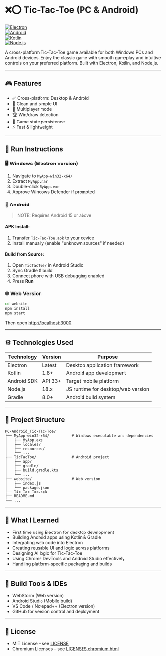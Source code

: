 
# ❌⭕ Tic-Tac-Toe (PC & Android)

[![Electron](https://img.shields.io/badge/Electron-47848F?style=flat&logo=electron&logoColor=white)](https://www.electronjs.org/)  
[![Android](https://img.shields.io/badge/Android-3DDC84?style=flat&logo=android&logoColor=white)](https://developer.android.com/)  
[![Kotlin](https://img.shields.io/badge/Kotlin-7F52FF?style=flat&logo=kotlin&logoColor=white)](https://kotlinlang.org/)  
[![Node.js](https://img.shields.io/badge/Node.js-339933?style=flat&logo=nodedotjs&logoColor=white)](https://nodejs.org/)

A cross-platform Tic-Tac-Toe game available for both Windows PCs and Android devices. Enjoy the classic game with smooth gameplay and intuitive controls on your preferred platform. Built with Electron, Kotlin, and Node.js.

---

## 🎮 Features

- ✅ Cross-platform: Desktop & Android
- 🎨 Clean and simple UI
- 👥 Multiplayer mode
- 🏆 Win/draw detection
- 💾 Game state persistence
- ⚡ Fast & lightweight

---

## 🚀 Run Instructions

### 🖥 Windows (Electron version)
1. Navigate to `MyApp-win32-x64/`
2. Extract `MyApp.rar`
3. Double-click `MyApp.exe`
4. Approve Windows Defender if prompted

### 📱 Android
> NOTE: Requires Android 15 or above

#### APK Install:
1. Transfer `Tic-Tac-Toe.apk` to your device
2. Install manually (enable "unknown sources" if needed)

#### Build from Source:
1. Open `TicTacToe/` in Android Studio
2. Sync Gradle & build
3. Connect phone with USB debugging enabled
4. Press **Run**

### 🌐 Web Version
```bash
cd website
npm install
npm start
```
Then open [http://localhost:3000](http://localhost:3000)

---

## ⚙️ Technologies Used

| Technology       | Version | Purpose                               |
|------------------|---------|---------------------------------------|
| Electron         | Latest  | Desktop application framework         |
| Kotlin           | 1.8+    | Android app development               |
| Android SDK      | API 33+ | Target mobile platform                |
| Node.js          | 18.x    | JS runtime for desktop/web version    |
| Gradle           | 8.0+    | Android build system                  |

---

## 📁 Project Structure

~~~plaintext
PC-Android_Tic-Tac-Toe/
├── MyApp-win32-x64/          # Windows executable and dependencies
│   ├── MyApp.exe             
│   ├── locales/              
│   ├── resources/            
│   └── ...                   
├── TicTacToe/                # Android project
│   ├── app/                  
│   ├── gradle/               
│   ├── build.gradle.kts      
│   └── ...                   
├── website/                  # Web version
│   ├── index.js              
│   └── package.json          
├── Tic-Tac-Toe.apk           
├── README.md                 
└── ...                       
~~~

---

## 🧠 What I Learned

- First time using Electron for desktop development
- Building Android apps using Kotlin & Gradle
- Integrating web code into Electron
- Creating reusable UI and logic across platforms
- Designing AI logic for Tic-Tac-Toe
- Using Chrome DevTools and Android Studio effectively
- Handling platform-specific packaging and builds

---

## 🧪 Build Tools & IDEs

- WebStorm (Web version)
- Android Studio (Mobile build)
- VS Code / Notepad++ (Electron version)
- GitHub for version control and deployment

---

## 📄 License

- MIT License – see [LICENSE](./LICENSE)
- Chromium Licenses – see [LICENSES.chromium.html](./LICENSES.chromium.html)
